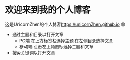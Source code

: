 # 欢迎来到我的个人博客

这是UnicornZhen的个人博客<https://unicornZhen.github.io> :smile:

- 通过主题和目录以打开文章
    - PC端 在上方标签栏选择主题 在左侧目录选择文章
    - 移动端 点击左上角图标选择主题和文章
- 搜索关键词以打开文章
